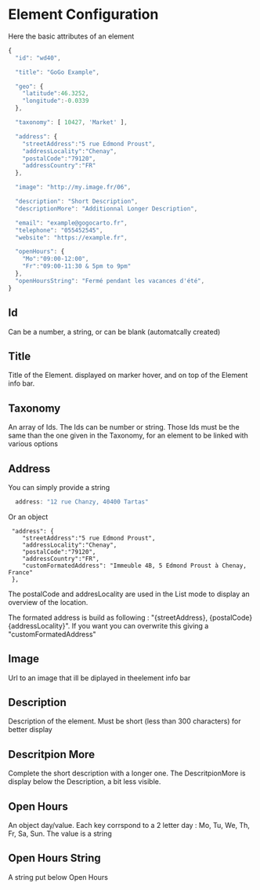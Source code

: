 Element Configuration
========
Here the basic attributes of an element

```javascript
{
  "id": "wd40",

  "title": "GoGo Example",

  "geo": {
    "latitude":46.3252,
    "longitude":-0.0339
  },

  "taxonomy": [ 10427, 'Market' ],

  "address": {
    "streetAddress":"5 rue Edmond Proust",
    "addressLocality":"Chenay",
    "postalCode":"79120",
    "addressCountry":"FR"
  },

  "image": "http://my.image.fr/06",

  "description": "Short Description",
  "descriptionMore": "Additionnal Longer Description",

  "email": "example@gogocarto.fr",
  "telephone": "055452545",
  "website": "https://example.fr",

  "openHours": {
    "Mo":"09:00-12:00",
    "Fr":"09:00-11:30 & 5pm to 9pm"
  },
  "openHoursString": "Fermé pendant les vacances d'été",
}
```

Id
---
Can be a number, a string, or can be blank (automatcally created)

Title
-----
Title of the Element. displayed on marker hover, and on top of the Element info bar.

Taxonomy
----
An array of Ids. The Ids can be number or string. Those Ids must be the same than the one given in the Taxonomy, for an element to be linked with various options

Address
-------
You can simply provide a string
```javascript
  address: "12 rue Chanzy, 40400 Tartas"
```
Or an object
```
 "address": {
    "streetAddress":"5 rue Edmond Proust",
    "addressLocality":"Chenay",
    "postalCode":"79120",
    "addressCountry":"FR",
    "customFormatedAddress": "Immeuble 4B, 5 Edmond Proust à Chenay, France"
 },
 ```
 The postalCode and addresLocality are used in the List mode to display an overview of the location.
 
 The formated address is build as following : "{streetAddress}, {postalCode} {addressLocality}". If you want you can overwrite this giving a "customFormatedAddress"

Image
-----
Url to an image that ill be diplayed in theelement info bar

Description
-----
Description of the element. Must be short (less than 300 characters) for better display

Descritpion More
---------
Complete the short description with a longer one. The DescritpionMore is display below the Description, a bit less visible.

Open Hours
--------
An object day/value. Each key corrspond to a 2 letter day : Mo, Tu, We, Th, Fr, Sa, Sun. The value is a string

Open Hours String
---------------
A string put below Open Hours
